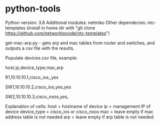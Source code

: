 # python-tools
Python version: 3.6
Additional modules: netmiko
Other dependecies: ntc-templates (install in home dir with "git clone https://github.com/networktocode/ntc-templates")

get-mac-arp.py - gets arp and mac tables from router and switches, and outputs a csv file with the results.

Populate devices.csv file, example:

host,ip,device_type,mac,arp

R1,10.10.10.1,cisco_ios,,yes

SW1,10.10.10.2,cisco_ios,yes,yes

SW2,10.10.10.3,cisco_nxos,yes,

Explanation of cells:
host = hostname of device
ip = management IP of device
device_type = cisco_ios or cisco_nxos
mac = leave empty if mac address table is not needed
arp = leave empty if arp table is not needed
